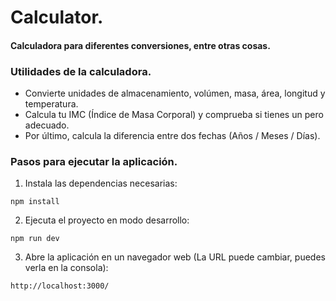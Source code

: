 # Calculator.
#### Calculadora para diferentes conversiones, entre otras cosas.


### **Utilidades de la calculadora.**
* Convierte unidades de almacenamiento, volúmen, masa, área, longitud y temperatura.
* Calcula tu IMC (Índice de Masa Corporal) y comprueba si tienes un pero adecuado.
* Por último, calcula la diferencia entre dos fechas (Años / Meses / Días).

### **Pasos para ejecutar la aplicación.**
1. Instala las dependencias necesarias:
```
npm install
```
2. Ejecuta el proyecto en modo desarrollo:
```
npm run dev
```
3. Abre la aplicación en un navegador web (La URL puede cambiar, puedes verla en la consola):
```
http://localhost:3000/
```
